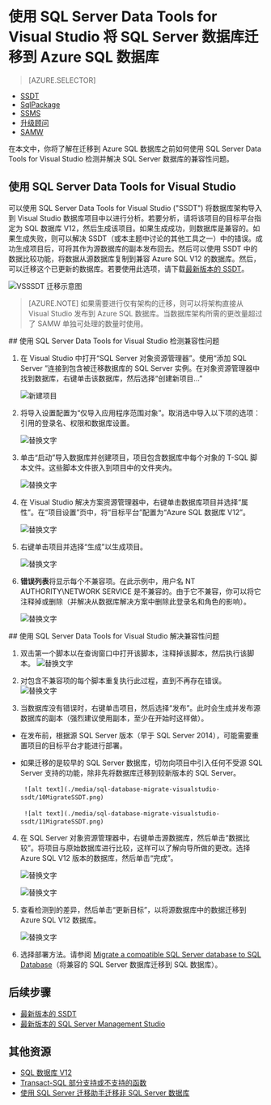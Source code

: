 <properties
   pageTitle="在迁移到 SQL 数据库之前，修复 SQL Server 数据库兼容性问题"
   description="Azure SQL 数据库, 数据库迁移, 兼容性, SQL Azure 迁移向导, SSDT"
   services="sql-database"
   documentationCenter=""
   authors="CarlRabeler"
   manager="jhubbard"
   editor=""/>

<tags
   ms.service="sql-database"
   ms.devlang="NA"
   ms.topic="article"
   ms.tgt_pltfrm="NA"
   ms.workload="sqldb-migrate"
   ms.date="08/24/2016"
   wacn.date="11/16/2016"
   ms.author="carlrab"/>  


# 使用 SQL Server Data Tools for Visual Studio 将 SQL Server 数据库迁移到 Azure SQL 数据库 

> [AZURE.SELECTOR]
- [SSDT](/documentation/articles/sql-database-cloud-migrate-fix-compatibility-issues-ssdt/)
- [SqlPackage](/documentation/articles/sql-database-cloud-migrate-determine-compatibility-sqlpackage/)
- [SSMS](/documentation/articles/sql-database-cloud-migrate-determine-compatibility-ssms/)
- [升级顾问](http://www.microsoft.com/download/details.aspx?id=48119)
- [SAMW](/documentation/articles/sql-database-cloud-migrate-fix-compatibility-issues/)

在本文中，你将了解在迁移到 Azure SQL 数据库之前如何使用 SQL Server Data Tools for Visual Studio 检测并解决 SQL Server 数据库的兼容性问题。

## 使用 SQL Server Data Tools for Visual Studio

可以使用 SQL Server Data Tools for Visual Studio ("SSDT") 将数据库架构导入到 Visual Studio 数据库项目中以进行分析。若要分析，请将该项目的目标平台指定为 SQL 数据库 V12，然后生成该项目。如果生成成功，则数据库是兼容的。如果生成失败，则可以解决 SSDT（或本主题中讨论的其他工具之一）中的错误。成功生成项目后，可将其作为源数据库的副本发布回去。然后可以使用 SSDT 中的数据比较功能，将数据从源数据库复制到兼容 Azure SQL V12 的数据库。然后，可以迁移这个已更新的数据库。若要使用此选项，请下载[最新版本的 SSDT](https://msdn.microsoft.com/zh-cn/library/mt204009.aspx)。

  ![VSSSDT 迁移示意图](./media/sql-database-cloud-migrate/03VSSSDTDiagram.png)

  > [AZURE.NOTE] 如果需要进行仅有架构的迁移，则可以将架构直接从 Visual Studio 发布到 Azure SQL 数据库。当数据库架构所需的更改量超过了 SAMW 单独可处理的数量时使用。

##<a name="detecting-compatibility-issues-using-sql-server-data-tools-for-visual-studio"></a> 使用 SQL Server Data Tools for Visual Studio 检测兼容性问题
   
1.	在 Visual Studio 中打开“SQL Server 对象资源管理器”。使用“添加 SQL Server ”连接到包含被迁移数据库的 SQL Server 实例。在对象资源管理器中找到数据库，右键单击该数据库，然后选择“创建新项目...”
    
	![新建项目](./media/sql-database-migrate-visualstudio-ssdt/02MigrateSSDT.png)  

   
2.	将导入设置配置为“仅导入应用程序范围对象”。取消选中导入以下项的选项：引用的登录名、权限和数据库设置。

    ![替换文字](./media/sql-database-migrate-visualstudio-ssdt/03MigrateSSDT.png)  


3.	单击“启动”导入数据库并创建项目，项目包含数据库中每个对象的 T-SQL 脚本文件。这些脚本文件嵌入到项目中的文件夹内。

    ![替换文字](./media/sql-database-migrate-visualstudio-ssdt/04MigrateSSDT.png)  


4.	在 Visual Studio 解决方案资源管理器中，右键单击数据库项目并选择“属性”。在“项目设置”页中，将“目标平台”配置为“Azure SQL 数据库 V12”。
    
    ![替换文字](./media/sql-database-migrate-visualstudio-ssdt/05MigrateSSDT.png)  

    
5.	右键单击项目并选择“生成”以生成项目。
    
	![替换文字](./media/sql-database-migrate-visualstudio-ssdt/06MigrateSSDT.png)  

    
6.	**错误列表**将显示每个不兼容项。在此示例中，用户名 NT AUTHORITY\\NETWORK SERVICE 是不兼容的。由于它不兼容，你可以将它注释掉或删除（并解决从数据库解决方案中删除此登录名和角色的影响）。
    
	![替换文字](./media/sql-database-migrate-visualstudio-ssdt/07MigrateSSDT.png)
    
##<a name="fixing-compatibility-issues-using-sql-server-data-tools-for-visual-studio"></a> 使用 SQL Server Data Tools for Visual Studio 解决兼容性问题

1.	双击第一个脚本以在查询窗口中打开该脚本，注释掉该脚本，然后执行该脚本。
	![替换文字](./media/sql-database-migrate-visualstudio-ssdt/08MigrateSSDT.png)

2.	对包含不兼容项的每个脚本重复执行此过程，直到不再存在错误。
	![替换文字](./media/sql-database-migrate-visualstudio-ssdt/09MigrateSSDT.png)
    
3.	当数据库没有错误时，右键单击项目，然后选择“发布”。此时会生成并发布源数据库的副本（强烈建议使用副本，至少在开始时这样做）。
 - 在发布前，根据源 SQL Server 版本（早于 SQL Server 2014），可能需要重置项目的目标平台才能进行部署。
 - 如果迁移的是较早的 SQL Server 数据库，切勿向项目中引入任何不受源 SQL Server 支持的功能，除非先将数据库迁移到较新版本的 SQL Server。

    	![alt text](./media/sql-database-migrate-visualstudio-ssdt/10MigrateSSDT.png)    
    
    	![alt text](./media/sql-database-migrate-visualstudio-ssdt/11MigrateSSDT.png)    
    	
4.	在 SQL Server 对象资源管理器中，右键单击源数据库，然后单击“数据比较”。将项目与原始数据库进行比较，这样可以了解向导所做的更改。选择 Azure SQL V12 版本的数据库，然后单击“完成”。
    
	![替换文字](./media/sql-database-migrate-visualstudio-ssdt/12MigrateSSDT.png)  

    
	![替换文字](./media/sql-database-migrate-visualstudio-ssdt/13MigrateSSDT.png)  


5.	查看检测到的差异，然后单击“更新目标”，以将源数据库中的数据迁移到 Azure SQL V12 数据库。
    
	![替换文字](./media/sql-database-migrate-visualstudio-ssdt/14MigrateSSDT.png)  

    
6.	选择部署方法。请参阅 [Migrate a compatible SQL Server database to SQL Database](/documentation/articles/sql-database-cloud-migrate/)（将兼容的 SQL Server 数据库迁移到 SQL 数据库）。

## 后续步骤

- [最新版本的 SSDT](https://msdn.microsoft.com/zh-cn/library/mt204009.aspx)
- [最新版本的 SQL Server Management Studio](https://msdn.microsoft.com/zh-cn/library/mt238290.aspx)

## 其他资源

- [SQL 数据库 V12](/documentation/articles/sql-database-v12-whats-new/)
- [Transact-SQL 部分支持或不支持的函数](/documentation/articles/sql-database-transact-sql-information/)
- [使用 SQL Server 迁移助手迁移非 SQL Server 数据库](http://blogs.msdn.com/b/ssma/)

<!---HONumber=Mooncake_1010_2016-->